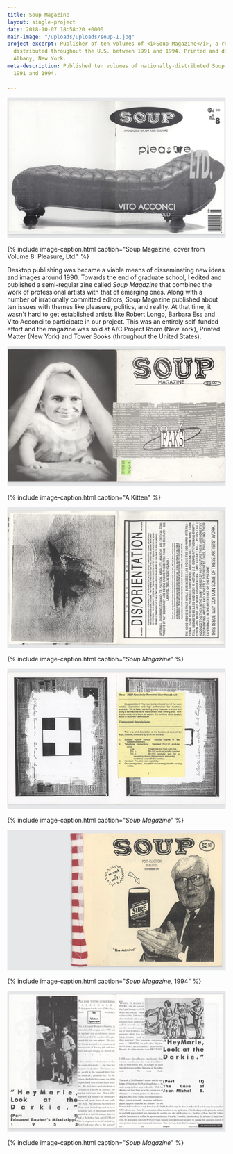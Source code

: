 ```yaml
---
title: Soup Magazine
layout: single-project
date: 2018-10-07 18:58:20 +0000
main-image: "/uploads/uploads/soup-1.jpg"
project-excerpt: Publisher of ten volumes of <i>Soup Magazine</i>, a rebellious zine
  distributed throughout the U.S. between 1991 and 1994. Printed and distributed in
  Albany, New York.
meta-description: Published ten volumes of nationally-distributed Soup Magazine between
  1991 and 1994.

---
```

![](/uploads/uploads/soup-1.jpg)

{% include image-caption.html caption="Soup Magazine, cover from Volume 8: Pleasure, Ltd." %}

Desktop publishing was became a viable means of disseminating new ideas and images around 1990. Towards the end of graduate school, I edited and published a semi-regular zine called <i>Soup Magazine</i> that combined the work of professional artists with that of emerging ones. Along with a number of irrationally committed editors, Soup Magazine published about ten issues with themes like pleasure, politics, and reality. At that time, it wasn't hard to get established artists like Robert Longo, Barbara Ess and Vito Acconci to participate in our project. This was an entirely self-funded effort and the magazine was sold at A/C Project Room (New York), Printed Matter (New York) and Tower Books (throughout the United States).

<section class="project" markdown="1">

![](/uploads/uploads/soup-2.jpg)

{% include image-caption.html caption="A Kitten" %}

</section>

<section class="project-column-one" markdown="1">

![](/uploads/uploads/soup-3.jpg)

{% include image-caption.html caption="<i>Soup Magazine</i>" %}

</section>

<section class="project-column-two" markdown="1">

![](/uploads/uploads/soup-4.jpg)

{% include image-caption.html caption="<i>Soup Magazine</i>" %}

</section>

<section class="project-column-one" markdown="1">

![](/uploads/uploads/soup-5.jpg)

{% include image-caption.html caption="<i>Soup Magazine</i>, 1994" %}

</section>

<section class="project-column-two" markdown="1">

![](/uploads/uploads/soup-6.jpg)

{% include image-caption.html caption="<i>Soup Magazine</i>" %}

</section>